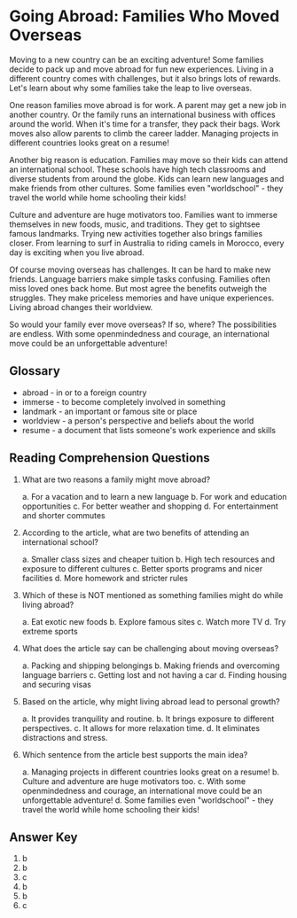 # Going Abroad: Families Who Moved Overseas

Moving to a new country can be an exciting adventure! Some families decide to pack up and move abroad for fun new experiences. Living in a different country comes with challenges, but it also brings lots of rewards. Let's learn about why some families take the leap to live overseas.

One reason families move abroad is for work. A parent may get a new job in another country. Or the family runs an international business with offices around the world. When it's time for a transfer, they pack their bags. Work moves also allow parents to climb the career ladder. Managing projects in different countries looks great on a resume!

Another big reason is education. Families may move so their kids can attend an international school. These schools have high tech classrooms and diverse students from around the globe. Kids can learn new languages and make friends from other cultures. Some families even "worldschool" - they travel the world while home schooling their kids!

Culture and adventure are huge motivators too. Families want to immerse themselves in new foods, music, and traditions. They get to sightsee famous landmarks. Trying new activities together also brings families closer. From learning to surf in Australia to riding camels in Morocco, every day is exciting when you live abroad.

Of course moving overseas has challenges. It can be hard to make new friends. Language barriers make simple tasks confusing. Families often miss loved ones back home. But most agree the benefits outweigh the struggles. They make priceless memories and have unique experiences. Living abroad changes their worldview.

So would your family ever move overseas? If so, where? The possibilities are endless. With some openmindedness and courage, an international move could be an unforgettable adventure!

## Glossary

- abroad - in or to a foreign country
- immerse - to become completely involved in something
- landmark - an important or famous site or place
- worldview - a person's perspective and beliefs about the world
- resume - a document that lists someone's work experience and skills

## Reading Comprehension Questions

1. What are two reasons a family might move abroad?

   a. For a vacation and to learn a new language
   b. For work and education opportunities
   c. For better weather and shopping
   d. For entertainment and shorter commutes

2. According to the article, what are two benefits of attending an international school?

   a. Smaller class sizes and cheaper tuition
   b. High tech resources and exposure to different cultures
   c. Better sports programs and nicer facilities
   d. More homework and stricter rules

3. Which of these is NOT mentioned as something families might do while living abroad?

   a. Eat exotic new foods
   b. Explore famous sites
   c. Watch more TV
   d. Try extreme sports

4. What does the article say can be challenging about moving overseas?

   a. Packing and shipping belongings
   b. Making friends and overcoming language barriers
   c. Getting lost and not having a car
   d. Finding housing and securing visas  

5. Based on the article, why might living abroad lead to personal growth?

   a. It provides tranquility and routine.
   b. It brings exposure to different perspectives.
   c. It allows for more relaxation time.
   d. It eliminates distractions and stress.

6. Which sentence from the article best supports the main idea?

   a. Managing projects in different countries looks great on a resume!
   b. Culture and adventure are huge motivators too.
   c. With some openmindedness and courage, an international move could be an unforgettable adventure!
   d. Some families even "worldschool" - they travel the world while home schooling their kids!

## Answer Key

1. b
2. b  
3. c
4. b
5. b
6. c

